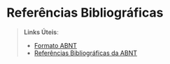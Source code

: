 # Referências Bibliográficas




> **Links Úteis**:
> - [Formato ABNT](https://www.normastecnicas.com/abnt/)
> - [Referências Bibliográficas da ABNT](https://comunidade.rockcontent.com/referencia-bibliografica-abnt/)
